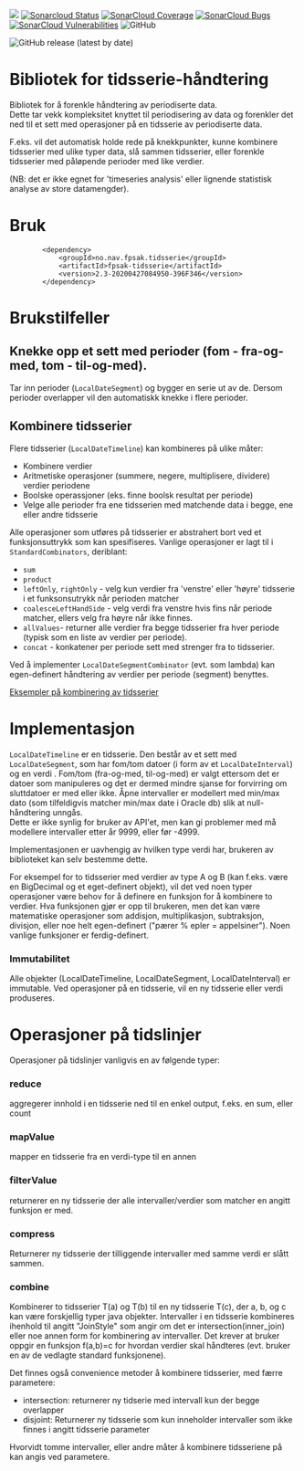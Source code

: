 ![](https://github.com/navikt/fp-tidsserie/workflows/Bygg%20og%20deploy/badge.svg) 
[![Sonarcloud Status](https://sonarcloud.io/api/project_badges/measure?project=navikt_fp-tidsserie&metric=alert_status)](https://sonarcloud.io/dashboard?id=navikt_fp-tidsserie) 
[![SonarCloud Coverage](https://sonarcloud.io/api/project_badges/measure?project=navikt_fp-tidsserie&metric=coverage)](https://sonarcloud.io/component_measures/metric/coverage/list?id=navikt_fp-tidsserie)
[![SonarCloud Bugs](https://sonarcloud.io/api/project_badges/measure?project=navikt_fp-tidsserie&metric=bugs)](https://sonarcloud.io/component_measures/metric/reliability_rating/list?id=navikt_fp-tidsserie)
[![SonarCloud Vulnerabilities](https://sonarcloud.io/api/project_badges/measure?project=navikt_fp-tidsserie&metric=vulnerabilities)](https://sonarcloud.io/component_measures/metric/security_rating/list?id=navikt_fp-tidsserie)
![GitHub](https://img.shields.io/github/license/navikt/fp-tidsserie)

![GitHub release (latest by date)](https://img.shields.io/github/v/release/navikt/fp-tidsserie.svg?style=for-the-badge&logo=apache-maven&label=)

# Bibliotek for tidsserie-håndtering
Bibliotek for å forenkle håndtering av periodiserte data.  
Dette tar vekk kompleksitet knyttet til periodisering av data og forenkler det ned til et sett med operasjoner på en tidsserie av periodiserte data.  

F.eks. vil det automatisk holde rede på knekkpunkter, kunne kombinere tidsserier med ulike typer data, slå sammen tidsserier, eller forenkle tidsserier med påløpende perioder med like verdier.

(NB: det er ikke egnet for 'timeseries analysis' eller lignende statistisk analyse av store datamengder).

# Bruk

```        
		<dependency>
			<groupId>no.nav.fpsak.tidsserie</groupId>
			<artifactId>fpsak-tidsserie</artifactId>
			<version>2.3-20200427084950-396F346</version>
		</dependency>
```

# Brukstilfeller

## Knekke opp et sett med perioder (fom - fra-og-med, tom - til-og-med).
Tar inn perioder (`LocalDateSegment`) og bygger en serie ut av de.  Dersom perioder overlapper vil den automatiskk knekke i flere perioder.

## Kombinere tidsserier
Flere tidsserier (`LocalDateTimeline`) kan kombineres på ulike måter:
* Kombinere verdier
* Aritmetiske operasjoner  (summere, negere, multiplisere, dividere) verdier  periodene
* Boolske operassjoner (eks. finne boolsk resultat per periode)
* Velge alle perioder fra ene tidsserien med matchende data i begge, ene eller andre tidsserie

Alle operasjoner som utføres på tidsserier er abstrahert bort ved et funksjonsuttrykk som kan spesifiseres. Vanlige operasjoner er lagt til i `StandardCombinators`, deriblant:
* `sum`
* `product`
* `leftOnly`, `rightOnly` - velg kun verdier fra 'venstre' eller 'høyre' tidsserie i et funksonsutrykk når perioden matcher
* `coalesceLeftHandSide` - velg verdi fra venstre hvis fins når periode matcher, ellers velg fra høyre når ikke finnes.
* `allValues`- returner alle verdier fra begge tidsserier fra hver periode (typisk som en liste av verdier per periode).
* `concat` - konkatener per periode sett med strenger fra to tidsserier.

Ved å implementer `LocalDateSegmentCombinator` (evt. som lambda) kan egen-definert håndtering av verdier per periode (segment) benyttes.


[Eksempler på kombinering av tidsserier](https://github.com/navikt/fp-tidsserie/blob/master/src/test/java/no/nav/fpsak/tidsserie/LocalDateTimelineExamplesTest.java)

# Implementasjon
`LocalDateTimeline` er en tidsserie.  Den består av et sett med `LocalDateSegment`, som har fom/tom datoer (i form av et `LocalDateInterval`) og en verdi <V>. 
Fom/tom (fra-og-med, til-og-med) er valgt ettersom det er datoer som manipuleres og det er dermed mindre sjanse for forvirring om sluttdatoer er med eller ikke. 
Åpne intervaller er modellert med min/max dato (som tilfeldigvis matcher min/max date i Oracle db) slik at null-håndtering unngås.  
Dette er ikke synlig for bruker av API'et, men kan gi problemer med må modellere intervaller etter år 9999, eller før -4999.

Implementasjonen er uavhengig av hvilken type verdi <V> har, brukeren av biblioteket kan selv bestemme dette.

For eksempel for to tidsserier med verdier av type A og B (kan f.eks. være en BigDecimal og et eget-definert objekt), vil det ved noen typer operasjoner være behov for å definere en funksjon for å kombinere to verdier.
Hva funksjonen gjør er opp til brukeren, men det kan være matematiske operasjoner som addisjon, multiplikasjon, subtraksjon, divisjon, eller noe helt egen-definert ("pærer % epler = appelsiner").
Noen vanlige funksjoner er ferdig-definert.

### Immutabilitet
Alle objekter (LocalDateTimeline, LocalDateSegment, LocalDateInterval) er immutable.  Ved operasjoner på en tidsserie, vil en ny tidsserie eller verdi produseres.

# Operasjoner på tidslinjer
Operasjoner på tidslinjer vanligvis en av følgende typer:
### reduce
aggregerer innhold i en tidsserie ned til en enkel output, f.eks. en sum, eller count
### mapValue
mapper en tidsserie fra en verdi-type til en annen
### filterValue
returnerer en ny tidsserie der alle intervaller/verdier som matcher en angitt funksjon er med.
### compress
Returnerer ny tidsserie der tilliggende intervaller med samme verdi er slått sammen.
### combine
Kombinerer to tidsserier T(a) og T(b) til en ny tidsserie T(c), der a, b, og c kan være forskjellig typer java objekter. 
Intervaller i en tidsserie kombineres ihenhold til angitt "JoinStyle" som angir om det er intersection(inner_join) eller noe annen form for kombinering av intervaller. 
Det krever at bruker oppgir en funksjon f(a,b)=c for hvordan verdier skal håndteres (evt. bruker en av de vedlagte standard funksjonene).

Det finnes også convenience metoder å kombinere tidsserier, med færre parametere:
* intersection:  returnerer ny tidserie med intervall kun der begge overlapper
* disjoint: Returnerer ny tidsserie som kun inneholder intervaller som ikke finnes i angitt tidsserie parameter

Hvorvidt tomme intervaller, eller andre måter å kombinere tidsseriene på kan angis ved parametere.

